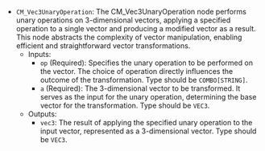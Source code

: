 - `CM_Vec3UnaryOperation`: The CM_Vec3UnaryOperation node performs unary operations on 3-dimensional vectors, applying a specified operation to a single vector and producing a modified vector as a result. This node abstracts the complexity of vector manipulation, enabling efficient and straightforward vector transformations.
    - Inputs:
        - `op` (Required): Specifies the unary operation to be performed on the vector. The choice of operation directly influences the outcome of the transformation. Type should be `COMBO[STRING]`.
        - `a` (Required): The 3-dimensional vector to be transformed. It serves as the input for the unary operation, determining the base vector for the transformation. Type should be `VEC3`.
    - Outputs:
        - `vec3`: The result of applying the specified unary operation to the input vector, represented as a 3-dimensional vector. Type should be `VEC3`.

